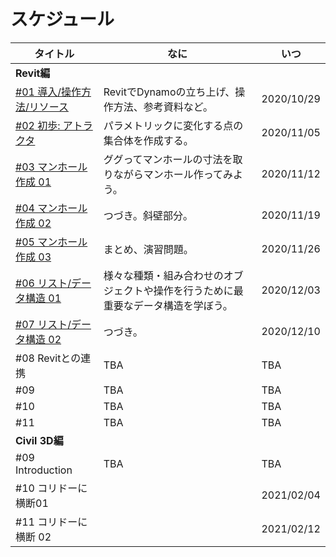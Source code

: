 # スケジュール

| タイトル                                                                                                       | なに                                        | いつ         |
| ---------------------------------------------------------------------------------------------------------- | ----------------------------------------- | ---------- |
| **Revit編**                                                                                                 |                                           |            |
| [#01](workshop/dynamo-for-revit/01-induction.md)[ 導入/操作方法/リソース](workshop/dynamo-for-revit/01-induction.md) | RevitでDynamoの立ち上げ、操作方法、参考資料など。            | 2020/10/29 |
| [#02 初歩: アトラクタ](workshop/dynamo-for-revit/02-attractor.md)                                                 | パラメトリックに変化する点の集合体を作成する。                   | 2020/11/05 |
| [#03 マンホール作成 01](workshop/dynamo-for-revit/03-manhole-01.md)                                               | ググってマンホールの寸法を取りながらマンホール作ってみよう。            | 2020/11/12 |
| [#04 マンホール作成 02](workshop/dynamo-for-revit/04-manhole-02.md)                                               | つづき。斜壁部分。                                 | 2020/11/19 |
| [#05 マンホール作成 03](workshop/dynamo-for-revit/05-manhole-03.md)                                               | まとめ、演習問題。                                 | 2020/11/26 |
| [#06 リスト/データ構造 01](workshop/dynamo-for-revit/06-list-01.md)                                                | 様々な種類・組み合わせのオブジェクトや操作を行うために最重要なデータ構造を学ぼう。 | 2020/12/03 |
| [#07 リスト/データ構造 02](workshop/dynamo-for-revit/07-list-02.md)                                                | つづき。                                      | 2020/12/10 |
| #08 Revitとの連携                                                                                              | TBA                                       | TBA        |
| #09                                                                                                        | TBA                                       | TBA        |
| #10                                                                                                        | TBA                                       | TBA        |
| #11                                                                                                        | TBA                                       | TBA        |
| **Civil 3D編**                                                                                              |                                           |            |
| #09 Introduction                                                                                           | TBA                                       | TBA        |
| #10 コリドーに横断01                                                                                              |                                           | 2021/02/04 |
| #11 コリドーに横断 02                                                                                             |                                           | 2021/02/12 |

